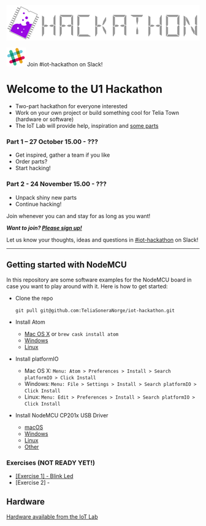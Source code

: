![TeliaNextIotLabHackathon](img/TeliaNextIoTLab.png?raw=true)

![Slack](img/slack.png) Join #iot-hackathon on Slack!


# Welcome to the U1 Hackathon

* Two-part hackathon for everyone interested
* Work on your own project or build something cool for Telia Town (hardware or software)
* The IoT Lab will provide help, inspiration and [some parts](doc/hardware/hardware.md)

### Part 1 – 27 October 15.00 - ???
 * Get inspired, gather a team if you like
 * Order parts?
 * Start hacking!

### Part 2 - 24 November 15.00 - ???
 * Unpack shiny new parts
 * Continue hacking!

Join whenever you can and stay for as long as you want!

***Want to join? [Please sign up!](http://bit.ly/2dQGwxZ)***

Let us know your thoughts, ideas and questions in [#iot-hackathon](slack://channel?team=T03PATMPV&id=C2KGD3F37) on Slack!

---
## Getting started with NodeMCU
In this repository are some software examples for the NodeMCU board in case you want to play around with it. Here is how to get started:

* Clone the repo

    ```git pull git@github.com:TeliaSoneraNorge/iot-hackathon.git```

* Install Atom
    * [Mac OS X](https://atom.io/download/mac) or `brew cask install atom`
    * [Windows](https://atom.io/download/windows)
    * [Linux](https://github.com/atom/atom/releases/latest)

* Install platformIO
    * Mac OS X: `Menu: Atom > Preferences > Install > Search platformIO > Click Install`
    * Windows: `Menu: File > Settings > Install > Search platformIO > Click Install`
    * Linux: `Menu: Edit > Preferences > Install > Search platformIO > Click Install`
        
* Install NodeMCU CP201x USB Driver
    * [macOS](http://www.silabs.com/Support%20Documents/Software/Mac_OSX_VCP_Driver.zip)
    * [Windows](http://www.silabs.com/Support%20Documents/Software/CP210x_Windows_Drivers.zip)
    * [Linux](http://www.silabs.com/Support%20Documents/Software/Linux_3.x.x_VCP_Driver_Source.zip)
    * [Other](http://www.silabs.com/products/mcu/pages/usbtouartbridgevcpdrivers.aspx)



### Exercises (NOT READY YET!)

* [[Exercise 1] - Blink Led](doc/exercise/1-blink/README.md)
* [Exercise 2] - 


## Hardware

[Hardware available from the IoT Lab](doc/hardware/hardware.md)
